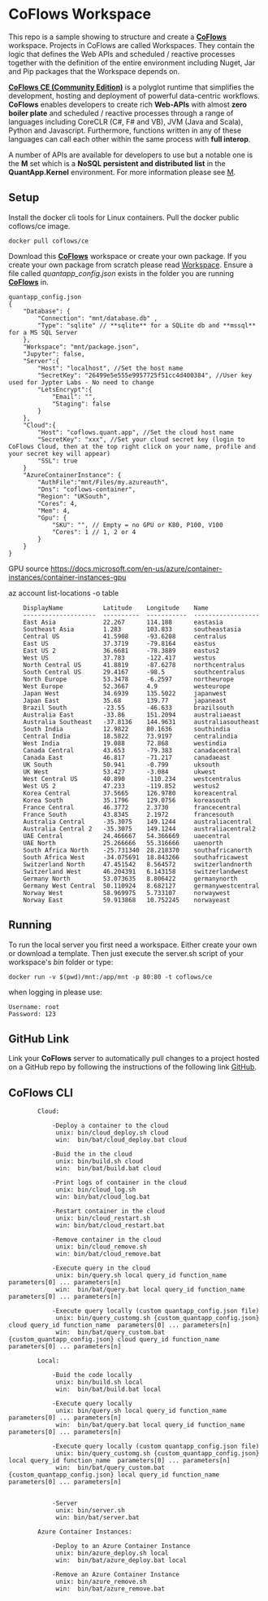 # CoFlows Workspace

This repo is a sample showing to structure and create a [**CoFlows**](https://github.com/QuantApp/CoFlows-CE) workspace. Projects in CoFlows are called Workspaces. They contain the logic that defines the Web APIs and scheduled / reactive processes together with the definition of the entire environment including Nuget, Jar and Pip packages that the Workspace depends on.

[**CoFlows CE (Community Edition)**](https://github.com/QuantApp/CoFlows-CE) is a polyglot runtime that simplifies the development, hosting and deployment of powerful data-centric workflows. **CoFlows** enables developers to create rich **Web-APIs** with almost **zero boiler plate** and scheduled / reactive processes through a range of languages including CoreCLR (C#, F# and VB), JVM (Java and Scala), Python and Javascript. Furthermore, functions written in any of these languages can call each other within the same process with **full interop**.


A number of APIs are available for developers to use but a notable one is the **M** set which is a **NoSQL persistent and distributed list** in the **QuantApp.Kernel** environment. For more information please see [M](Files/docs/M.md "M").

## Setup  
Install the docker cli tools for Linux containers. Pull the docker public coflows/ce image.

    docker pull coflows/ce

Download this [**CoFlows**](https://github.com/QuantApp/CoFlows-CE) workspace or create your own package. If you create your own package from scratch please read [Workspace](Files/docs/Workspace.md "Workspace"). Ensure a file called _quantapp_config.json_ exists in the folder you are running [**CoFlows**](https://github.com/QuantApp/CoFlows-CE) in.

    quantapp_config.json
    {
        "Database": { 
            "Connection": "mnt/database.db" ,
            "Type": "sqlite" // **sqlite** for a SQLite db and **mssql** for a MS SQL Server
        },
        "Workspace": "mnt/package.json",
        "Jupyter": false,
        "Server":{
            "Host": "localhost", //Set the host name
            "SecretKey": "26499e5e555e9957725f51cc4d400384", //User key used for Jypter Labs - No need to change
            "LetsEncrypt":{
                "Email": "",
                "Staging": false
            }
        },
        "Cloud":{
            "Host": "coflows.quant.app", //Set the cloud host name
            "SecretKey": "xxx", //Set your cloud secret key (login to CoFlows Cloud, then at the top right click on your name, profile and your secret key will appear)
            "SSL": true
        }
        "AzureContainerInstance": {
            "AuthFile":"mnt/Files/my.azureauth",
            "Dns": "coflows-container",
            "Region": "UKSouth",
            "Cores": 4,
            "Mem": 4,
            "Gpu": {
                "SKU": "", // Empty = no GPU or K80, P100, V100
                "Cores": 1 // 1, 2 or 4 
            }
        }
    }

GPU source https://docs.microsoft.com/en-us/azure/container-instances/container-instances-gpu

az account list-locations -o table

        DisplayName           Latitude    Longitude    Name
        --------------------  ----------  -----------  ------------------
        East Asia             22.267      114.188      eastasia
        Southeast Asia        1.283       103.833      southeastasia
        Central US            41.5908     -93.6208     centralus
        East US               37.3719     -79.8164     eastus
        East US 2             36.6681     -78.3889     eastus2
        West US               37.783      -122.417     westus
        North Central US      41.8819     -87.6278     northcentralus
        South Central US      29.4167     -98.5        southcentralus
        North Europe          53.3478     -6.2597      northeurope
        West Europe           52.3667     4.9          westeurope
        Japan West            34.6939     135.5022     japanwest
        Japan East            35.68       139.77       japaneast
        Brazil South          -23.55      -46.633      brazilsouth
        Australia East        -33.86      151.2094     australiaeast
        Australia Southeast   -37.8136    144.9631     australiasoutheast
        South India           12.9822     80.1636      southindia
        Central India         18.5822     73.9197      centralindia
        West India            19.088      72.868       westindia
        Canada Central        43.653      -79.383      canadacentral
        Canada East           46.817      -71.217      canadaeast
        UK South              50.941      -0.799       uksouth
        UK West               53.427      -3.084       ukwest
        West Central US       40.890      -110.234     westcentralus
        West US 2             47.233      -119.852     westus2
        Korea Central         37.5665     126.9780     koreacentral
        Korea South           35.1796     129.0756     koreasouth
        France Central        46.3772     2.3730       francecentral
        France South          43.8345     2.1972       francesouth
        Australia Central     -35.3075    149.1244     australiacentral
        Australia Central 2   -35.3075    149.1244     australiacentral2
        UAE Central           24.466667   54.366669    uaecentral
        UAE North             25.266666   55.316666    uaenorth
        South Africa North    -25.731340  28.218370    southafricanorth
        South Africa West     -34.075691  18.843266    southafricawest
        Switzerland North     47.451542   8.564572     switzerlandnorth
        Switzerland West      46.204391   6.143158     switzerlandwest
        Germany North         53.073635   8.806422     germanynorth
        Germany West Central  50.110924   8.682127     germanywestcentral
        Norway West           58.969975   5.733107     norwaywest
        Norway East           59.913868   10.752245    norwayeast


## Running  
To run the local server you first need a workspace. Either create your own or download a template. Then just execute the server.sh script of your workspace's _bin_ folder or type:  

    docker run -v $(pwd)/mnt:/app/mnt -p 80:80 -t coflows/ce

when logging in please use:  

    Username: root
    Password: 123

## GitHub Link
Link your **CoFlows** server to automatically pull changes to a project hosted on a GitHub repo by following the instructions of the following link [GitHub](Files/docs/GitLink.md "GitHub").


## CoFlows CLI

            Cloud:

                -Deploy a container to the cloud
                 unix: bin/cloud_deploy.sh cloud
                 win:  bin/bat/cloud_deploy.bat cloud

                -Buid the in the cloud
                 unix: bin/build.sh cloud
                 win:  bin/bat/build.bat cloud

                -Print logs of container in the cloud
                 unix: bin/cloud_log.sh
                 win: bin/bat/cloud_log.bat

                -Restart container in the cloud
                 unix: bin/cloud_restart.sh
                 win: bin/bat/cloud_restart.bat

                -Remove container in the cloud
                 unix: bin/cloud_remove.sh
                 win: bin/bat/cloud_remove.bat

                -Execute query in the cloud
                 unix: bin/query.sh local query_id function_name  parameters[0] ... parameters[n]
                 win:  bin/bat/query.bat local query_id function_name  parameters[0] ... parameters[n]

                -Execute query locally (custom quantapp_config.json file)
                 unix: bin/query_customg.sh {custom_quantapp_config.json} cloud query_id function_name  parameters[0] ... parameters[n]
                 win:  bin/bat/query_custom.bat {custom_quantapp_config.json} cloud query_id function_name  parameters[0] ... parameters[n]

            Local:

                -Buid the code locally
                 unix: bin/build.sh local
                 win:  bin/bat/build.bat local

                -Execute query locally
                 unix: bin/query.sh local query_id function_name  parameters[0] ... parameters[n]
                 win:  bin/bat/query.bat local query_id function_name  parameters[0] ... parameters[n]

                -Execute query locally (custom quantapp_config.json file)
                 unix: bin/query_customg.sh {custom_quantapp_config.json} local query_id function_name  parameters[0] ... parameters[n]
                 win:  bin/bat/query_custom.bat {custom_quantapp_config.json} local query_id function_name  parameters[0] ... parameters[n]


                -Server
                 unix: bin/server.sh
                 win: bin/bat/server.bat

            Azure Container Instances:

                -Deploy to an Azure Container Instance
                 unix: bin/azure_deploy.sh local
                 win:  bin/bat/azure_deploy.bat local

                -Remove an Azure Container Instance
                 unix: bin/azure_remove.sh
                 win:  bin/bat/azure_remove.bat

